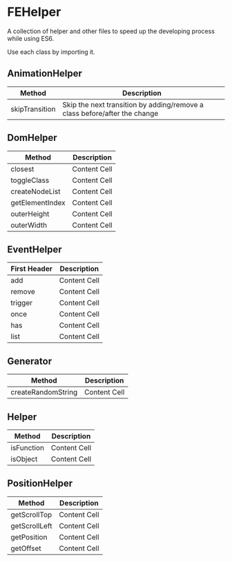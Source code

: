 
# FEHelper
A collection of helper and other files to speed up the developing process while using ES6.

Use each class by importing it.

## AnimationHelper
| Method | Description |
| ------------- | ------------- |
| skipTransition  | Skip the next transition by adding/remove a class before/after the change |


## DomHelper
| Method | Description |
| ------------- | ------------- |
| closest  | Content Cell |
| toggleClass  | Content Cell  |
| createNodeList  | Content Cell  |
| getElementIndex  | Content Cell  |
| outerHeight | Content Cell  |
| outerWidth  | Content Cell  |

## EventHelper
| First Header | Description |
| ------------- | ------------- |
| add | Content Cell |
| remove | Content Cell  |
| trigger | Content Cell  |
| once | Content Cell  |
| has | Content Cell  |
| list | Content Cell  |

## Generator
| Method | Description |
| ------------- | ------------- |
| createRandomString | Content Cell |

## Helper
| Method | Description |
| ------------- | ------------- |
| isFunction | Content Cell |
| isObject | Content Cell |

## PositionHelper
| Method | Description |
| ------------- | ------------- |
| getScrollTop | Content Cell |
| getScrollLeft | Content Cell |
| getPosition | Content Cell |
| getOffset | Content Cell |
